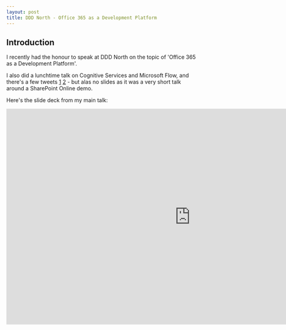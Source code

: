 ```yaml
---
layout: post
title: DDD North - Office 365 as a Development Platform
---
```


## Introduction

I recently had the honour to speak at DDD North on the topic of 
'Office 365 as a Development Platform'.

I also did a lunchtime talk on Cognitive Services and Microsoft Flow, and there's a few tweets [1](https://twitter.com/GosiaBorzecka/status/1101844769435779072) [2](https://twitter.com/deejaygraham/status/1101843878456553474) - but alas no slides as it was a very short talk around a SharePoint Online demo. 

Here's the slide deck from my main talk:

<iframe src="https://onedrive.live.com/embed?resid=2E8CF205BF1CB79B%2193492&amp;authkey=%21AJ49APnuV-MTOmw&amp;em=2&amp;wdAr=1.7777777777777777" width="962px" height="565px" frameborder="0">This is an embedded <a target="_blank" href="https://office.com">Microsoft Office</a> presentation, powered by <a target="_blank" href="https://office.com/webapps">Office Online</a>.</iframe>
